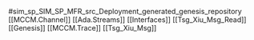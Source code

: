 #sim_sp_SIM_SP_MFR_src_Deployment_generated_genesis_repository
[[MCCM.Channel]]
[[Ada.Streams]]
[[Interfaces]]
[[Tsg_Xiu_Msg_Read]]
[[Genesis]]
[[MCCM.Trace]]
[[Tsg_Xiu_Msg]]
